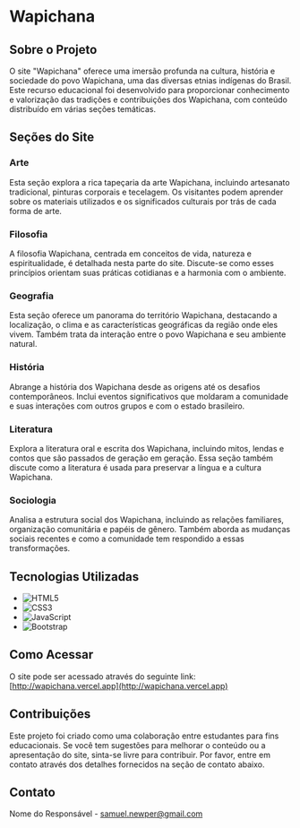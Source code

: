 # Wapichana

## Sobre o Projeto

O site "Wapichana" oferece uma imersão profunda na cultura, história e sociedade do povo Wapichana, uma das diversas etnias indígenas do Brasil. Este recurso educacional foi desenvolvido para proporcionar conhecimento e valorização das tradições e contribuições dos Wapichana, com conteúdo distribuído em várias seções temáticas.

## Seções do Site

### Arte
Esta seção explora a rica tapeçaria da arte Wapichana, incluindo artesanato tradicional, pinturas corporais e tecelagem. Os visitantes podem aprender sobre os materiais utilizados e os significados culturais por trás de cada forma de arte.

### Filosofia
A filosofia Wapichana, centrada em conceitos de vida, natureza e espiritualidade, é detalhada nesta parte do site. Discute-se como esses princípios orientam suas práticas cotidianas e a harmonia com o ambiente.

### Geografia
Esta seção oferece um panorama do território Wapichana, destacando a localização, o clima e as características geográficas da região onde eles vivem. Também trata da interação entre o povo Wapichana e seu ambiente natural.

### História
Abrange a história dos Wapichana desde as origens até os desafios contemporâneos. Inclui eventos significativos que moldaram a comunidade e suas interações com outros grupos e com o estado brasileiro.

### Literatura
Explora a literatura oral e escrita dos Wapichana, incluindo mitos, lendas e contos que são passados de geração em geração. Essa seção também discute como a literatura é usada para preservar a língua e a cultura Wapichana.

### Sociologia
Analisa a estrutura social dos Wapichana, incluindo as relações familiares, organização comunitária e papéis de gênero. Também aborda as mudanças sociais recentes e como a comunidade tem respondido a essas transformações.

## Tecnologias Utilizadas

- ![HTML5](https://img.shields.io/badge/-HTML5-E34F26?logo=html5&logoColor=white&style=flat-square)
- ![CSS3](https://img.shields.io/badge/-CSS3-1572B6?logo=css3&logoColor=white&style=flat-square)
- ![JavaScript](https://img.shields.io/badge/-JavaScript-F7DF1E?logo=javascript&logoColor=black&style=flat-square)
- ![Bootstrap](https://img.shields.io/badge/-Bootstrap-7952B3?logo=bootstrap&logoColor=white&style=flat-square)

## Como Acessar

O site pode ser acessado através do seguinte link: [http://wapichana.vercel.app](http://wapichana.vercel.app)

## Contribuições

Este projeto foi criado como uma colaboração entre estudantes para fins educacionais. Se você tem sugestões para melhorar o conteúdo ou a apresentação do site, sinta-se livre para contribuir. Por favor, entre em contato através dos detalhes fornecidos na seção de contato abaixo.

## Contato

Nome do Responsável - [samuel.newper@gmail.com](mailto:samuel.newper@gmail.com)

